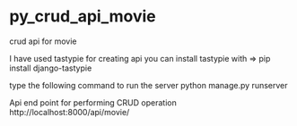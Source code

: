 # py_crud_api_movie
crud api for movie

I have used tastypie for creating api 
 you can install tastypie with =>  pip install django-tastypie
 
type the following command to run the server python manage.py runserver 

Api end point for performing CRUD operation http://localhost:8000/api/movie/

